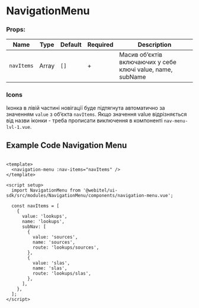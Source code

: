 # NavigationMenu

### Props:

| Name       | Type  | Default | Required | Description                                                 |
|------------|-------|---------|----------|-------------------------------------------------------------|
| `navItems` | Array | `[]`    | +        | Масив обʼєктів включаючих у себе ключі value, name, subName |

### Icons

Іконка в лівій частині новігації буде підтягнута автоматично за значенням `value` з обʼєкта `navItems`.
Якщо значення value відрізняється від назви іконки - треба прописати виключення в компоненті `nav-menu-lvl-1.vue`.

## Example Code Navigation Menu

```vue

<template>
  <navigation-menu :nav-items="navItems" />
</template>

<script setup>
  import NavigationMenu from '@webitel/ui-sdk/src/modules/NavigationMenu/components/navigation-menu.vue';

  const navItems = [
    {
      value: 'lookups',
      name: 'lookups',
      subNav: [
        {
          value: 'sources',
          name: 'sources',
          route: 'lookups/sources',
        },
        {
          value: 'slas',
          name: 'slas',
          route: 'lookups/slas',
        },
      ],
    },
  ];
</script>
```
